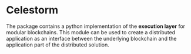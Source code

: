 Celestorm
=========

The package contains a python implementation of the **execution layer** 
for modular blockchains. This module can be used to create a distributed 
application as an interface between the underlying blockchain and 
the application part of the distributed solution.